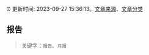 :alarm_clock: 更新时间: 2023-09-27 15:36:13。[文章来源](/README.md)、[文章分类](/TAGS.md)

## 报告


> 关键字：`报告`、`月报`



